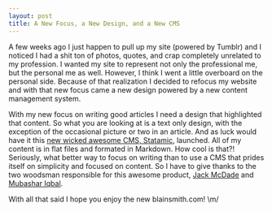 ```yaml
---
layout: post
title: A New Focus, a New Design, and a New CMS
---
```

A few weeks ago I just happen to pull up my site (powered by Tumblr) and I noticed I had a shit ton of photos, quotes, and crap completely unrelated to my profession. I wanted my site to represent not only the professional me, but the personal me as well. However, I think I went a little overboard on the personal side. Because of that realization I decided to refocus my website and with that new focus came a new design powered by a new content management system.

With my new focus on writing good articles I need a design that highlighted that content. So what you are looking at is a text only design, with the exception of the occasional picture or two in an article. And as luck would have it this [new wicked awesome CMS, Statamic](http://statamic.com/), launched. All of my content is in flat files and formated in Markdown. How cool is that?! Seriously, what better way to focus on writing than to use a CMS that prides itself on simplicity and focused on content. So I have to give thanks to the two woodsman responsible for this awesome product, [Jack McDade](http://jackmcdade.com/) and [Mubashar Iqbal](http://www.mubashariqbal.com/).

With all that said I hope you enjoy the new blainsmith.com! \m/